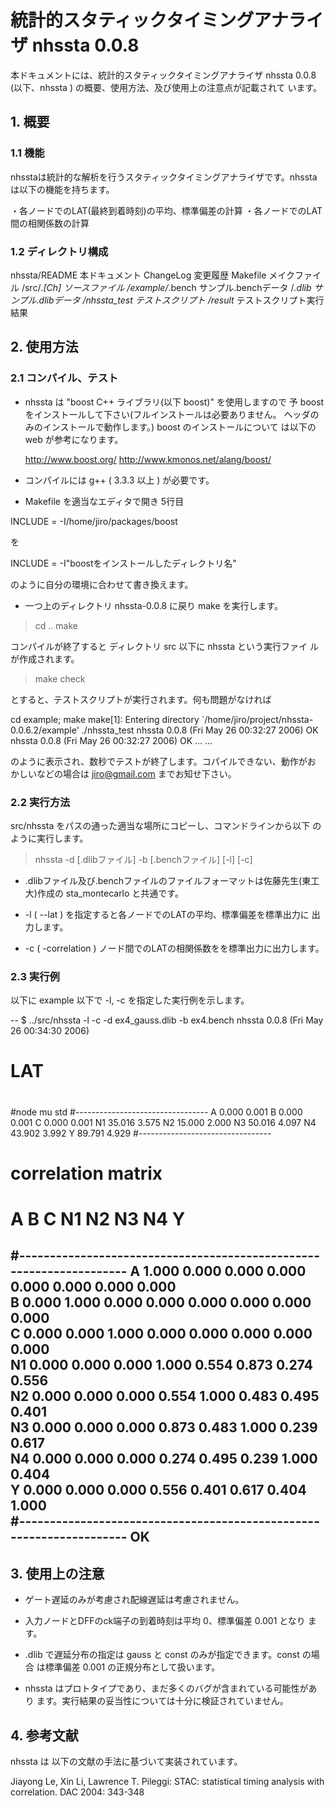 # 統計的スタティックタイミングアナライザ nhssta 0.0.8

本ドキュメントには、統計的スタティックタイミングアナライザ nhssta
0.0.8 (以下、nhssta ) の概要、使用方法、及び使用上の注意点が記載されて
います。

## 1. 概要

### 1.1 機能
nhsstaは統計的な解析を行うスタティックタイミングアナライザです。nhssta
は以下の機能を持ちます。
   
・各ノードでのLAT(最終到着時刻)の平均、標準偏差の計算
・各ノードでのLAT間の相関係数の計算

### 1.2 ディレクトリ構成

 nhssta/README               本ドキュメント
        ChangeLog            変更履歴
        Makefile             メイクファイル
       /src/*.[Ch]           ソースファイル
       /example/*.bench      サンプル.benchデータ
               /*.dlib       サンプル.dlibデータ
               /nhssta_test  テストスクリプト
               /result*      テストスクリプト実行結果

## 2. 使用方法

### 2.1 コンパイル、テスト

- nhssta は "boost C++ ライブラリ(以下 boost)" を使用しますので 予 boost 
  をインストールして下さい(フルインストールは必要ありません。
  ヘッダのみのインストールで動作します。) boost のインストールについて
  は以下の web が参考になります。

  http://www.boost.org/
  http://www.kmonos.net/alang/boost/

- コンパイルには g++ ( 3.3.3 以上 ) が必要です。

- Makefile を適当なエディタで開き 5行目

INCLUDE = -I/home/jiro/packages/boost 

  を

INCLUDE = -I"boostをインストールしたディレクトリ名"

  のように自分の環境に合わせて書き換えます。

- 一つ上のディレクトリ nhssta-0.0.8 に戻り make を実行します。

> cd ..
> make 

コンパイルが終了すると ディレクトリ src 以下に nhssta という実行ファイ
ルが作成されます。

> make check

とすると、テストスクリプトが実行されます。何も問題がなければ

cd example; make
make[1]: Entering directory `/home/jiro/project/nhssta-0.0.6.2/example'
./nhssta_test
nhssta 0.0.8 (Fri May 26 00:32:27 2006)
OK
nhssta 0.0.8 (Fri May 26 00:32:27 2006)
OK
...
...

のように表示され、数秒でテストが終了します。コパイルできない、動作がお
かしいなどの場合は jiro@gmail.com までお知せ下さい。

### 2.2 実行方法

src/nhssta をパスの通った適当な場所にコピーし、コマンドラインから以下
のように実行します。

> nhssta -d [.dlibファイル] -b [.benchファイル] [-l] [-c] 

- .dlibファイル及び.benchファイルのファイルフォーマットは佐藤先生(東工
  大)作成の sta_montecarlo と共通です。

- -l ( --lat ) を指定すると各ノードでのLATの平均、標準偏差を標準出力に
  出力します。

- -c ( -correlation ) ノード間でのLATの相関係数をを標準出力に出力します。

### 2.3 実行例
以下に example 以下で -l, -c を指定した実行例を示します。

--
$ ../src/nhssta -l -c -d ex4_gauss.dlib -b ex4.bench 
nhssta 0.0.8 (Fri May 26 00:34:30 2006)

#
# LAT
#
#node		     mu	     std
#---------------------------------
A                   0.000    0.001
B                   0.000    0.001
C                   0.000    0.001
N1                 35.016    3.575
N2                 15.000    2.000
N3                 50.016    4.097
N4                 43.902    3.992
Y                  89.791    4.929
#---------------------------------

#
# correlation matrix
#
#	A	B	C	N1	N2	N3	N4	Y	
#--------------------------------------------------------------------
A	1.000	0.000	0.000	0.000	0.000	0.000	0.000	0.000	
B	0.000	1.000	0.000	0.000	0.000	0.000	0.000	0.000	
C	0.000	0.000	1.000	0.000	0.000	0.000	0.000	0.000	
N1	0.000	0.000	0.000	1.000	0.554	0.873	0.274	0.556	
N2	0.000	0.000	0.000	0.554	1.000	0.483	0.495	0.401	
N3	0.000	0.000	0.000	0.873	0.483	1.000	0.239	0.617	
N4	0.000	0.000	0.000	0.274	0.495	0.239	1.000	0.404	
Y	0.000	0.000	0.000	0.556	0.401	0.617	0.404	1.000	
#--------------------------------------------------------------------
OK
--

## 3. 使用上の注意

- ゲート遅延のみが考慮され配線遅延は考慮されません。

- 入力ノードとDFFのck端子の到着時刻は平均 0、標準偏差 0.001 となり
  ます。

- .dlib で遅延分布の指定は gauss と const のみが指定できます。const の場合
  は標準偏差 0.001 の正規分布として扱います。

- nhssta はプロトタイプであり、まだ多くのバグが含まれている可能性があり
  ます。実行結果の妥当性については十分に検証されていません。


## 4. 参考文献
nhssta は 以下の文献の手法に基づいて実装されています。

Jiayong Le, Xin Li, Lawrence T. Pileggi: STAC: statistical timing
analysis with correlation. DAC 2004: 343-348
